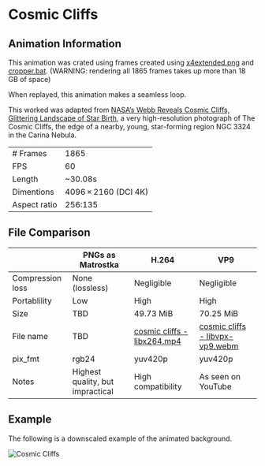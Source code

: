 # Cosmic Cliffs
## Animation Information

This animation was crated using frames created using [x4extended.png](x4extended.png) and [cropper.bat](cropper.bat). (WARNING: rendering all 1865 frames takes up more than 18 GB of space)

When replayed, this animation makes a seamless loop.

This worked was adapted from [NASA’s Webb Reveals Cosmic Cliffs, Glittering Landscape of Star Birth](https://commons.wikimedia.org/wiki/File:NASA%E2%80%99s_Webb_Reveals_Cosmic_Cliffs,_Glittering_Landscape_of_Star_Birth.png), a very high-resolution photograph of The Cosmic Cliffs, the edge of a nearby, young, star-forming region NGC 3324 in the Carina Nebula.

| | |
|---|---|
| # Frames | 1865 |
| FPS | 60 |
| Length | ~30.08s |
| Dimentions | 4096 × 2160 (DCI 4K) |
| Aspect ratio | 256:135 |

## File Comparison

|                  | PNGs as Matrostka                | H.264              | VP9                |
|------------------|----------------------------------|--------------------|--------------------|
| Compression loss | None (lossless)                  | Negligible         | Negligible         |
| Portablility     | Low                              | High               | High               |
| Size             | TBD                              | 49.73 MiB          | 70.25 MiB          |
| File name        | TBD<!--[cosmic cliffs - libpng.mkv](cosmic%20cliffs%20-%20libpng.md)--> | [cosmic cliffs - libx264.mp4](cosmic%20cliffs%20-%20libx264.mp4) | [cosmic cliffs - libvpx-vp9.webm](cosmic%20cliffs%20-%20libvpx-vp9.webm) |
| pix_fmt          | rgb24                            | yuv420p            | yuv420p            |
| Notes            | Highest quality, but impractical | High compatibility | As seen on YouTube |

## Example

The following is a downscaled example of the animated background.

![Cosmic Cliffs](cosmic%20cliffs%20-%20example.gif)
